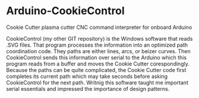 # Arduino-CookieControl
Cookie Cutter plasma cutter CNC command interpreter for onboard Arduino

CookieControl (my other GIT repository) is the Windows software that reads .SVG files. That program processes the information into an optimized path coordination code. They paths are either lines, arcs, or beizer curves. Then CookieControl sends this information over serial to the Arduino which this program reads from a buffer and moves the Cookie Cutter corespondingly. Because the paths can be quite complicated, the Cookie Cutter code first completes its current path which may take seconds before asking CookieControl for the next path. Writnig this software taught me important serial essentials and impressed the importance of design patterns.
